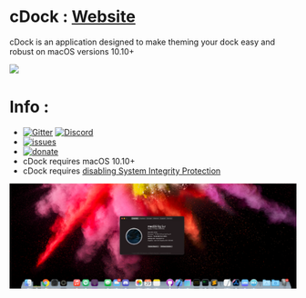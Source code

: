 # cDock : [Website](https://cdock.macenhance.com/)

cDock is an application designed to make theming your dock easy and robust on macOS versions 10.10+

[![](https://hej.ai/wp-content/uploads/2017/01/Download-Button.png)](https://github.com/w0lfschild/app_updates/raw/master/cDock4/cDock.zip)

# Info :

- [![Gitter](https://badges.gitter.im/Join%20Chat.svg)](https://gitter.im/MacEnhance/MacForge)
[![Discord](https://img.shields.io/discord/608740492561219617)](https://discordapp.com/channels/608740492561219617/608740492640911378)
- [![issues](https://img.shields.io/github/issues/w0lfschild/cDock2)](https://github.com/w0lfschild/cDock2/issues)
- [![donate](https://www.paypalobjects.com/en_US/i/btn/btn_donate_SM.gif)](https://www.paypal.me/w0lfspapa)
- cDock requires macOS 10.10+
- cDock requires [disabling System Integrity Protection](http://osxdaily.com/2015/10/05/disable-rootless-system-integrity-protection-mac-os-x/)


![Preview](preview.png)
